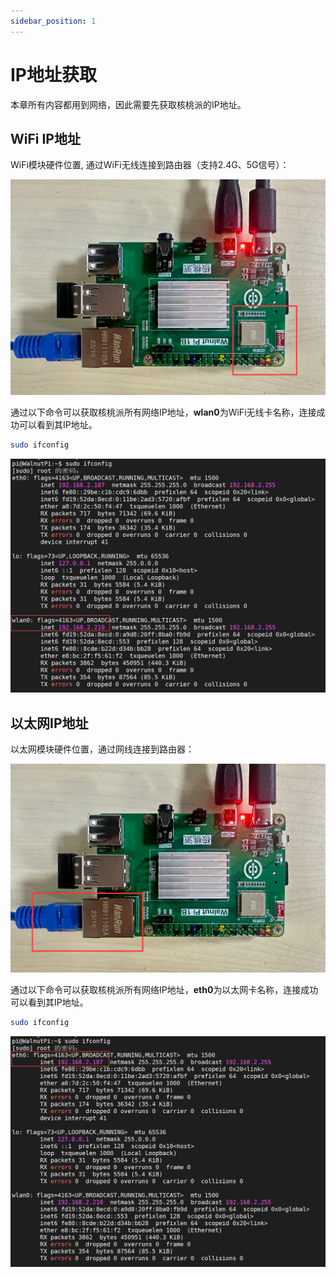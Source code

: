 ```yaml
---
sidebar_position: 1
---
```


# IP地址获取

本章所有内容都用到网络，因此需要先获取核桃派的IP地址。

## WiFi IP地址

WiFi模块硬件位置, 通过WiFi无线连接到路由器（支持2.4G、5G信号）：

![ip_get1](./img/ip_get/ip_get1.png)

通过以下命令可以获取核桃派所有网络IP地址，**wlan0**为WiFi无线卡名称，连接成功可以看到其IP地址。
```bash
sudo ifconfig
```

![ip_get2](./img/ip_get/ip_get2.png)

## 以太网IP地址

以太网模块硬件位置，通过网线连接到路由器：

![ip_get3](./img/ip_get/ip_get3.png)

通过以下命令可以获取核桃派所有网络IP地址，**eth0**为以太网卡名称，连接成功可以看到其IP地址。
```bash
sudo ifconfig
```

![ip_get4](./img/ip_get/ip_get4.png)
